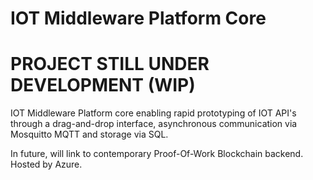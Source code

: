 # IOT Middleware Platform Core
# PROJECT STILL UNDER DEVELOPMENT (WIP)
IOT Middleware Platform core enabling rapid prototyping of IOT API's through a drag-and-drop interface, asynchronous communication via Mosquitto MQTT and storage via SQL.

In future, will link to contemporary Proof-Of-Work Blockchain backend. Hosted by Azure.
